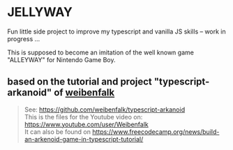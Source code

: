 # JELLYWAY
Fun little side project to improve my typescript and vanilla JS skills – work in progress ...

This is supposed to become an imitation of the well known game "ALLEYWAY" for Nintendo Game Boy.

## based on the tutorial and project "typescript-arkanoid" of [weibenfalk](https://github.com/weibenfalk/)
> See: https://github.com/weibenfalk/typescript-arkanoid <br />
> This is the files for the Youtube video on: https://www.youtube.com/user/Weibenfalk <br />
> It can also be found on https://www.freecodecamp.org/news/build-an-arkenoid-game-in-typescript-tutorial/

